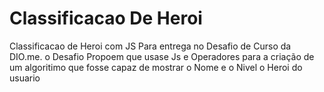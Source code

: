 # Classificacao De Heroi

Classificacao de Heroi com JS Para entrega no Desafio de Curso da DIO.me. 
o Desafio Propoem que usase Js e Operadores para a criação de um algoritimo 
que fosse capaz de mostrar o Nome e o Nivel o Heroi do usuario
